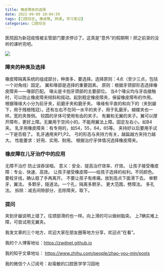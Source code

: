 ```yaml
---
title: 橡皮障夹的选择
date: 2022-09-09 10:04:59
tags: [口腔综合, 橡皮障, 网课, 学习笔记]
categories: 口腔综合
---
```

医院因为新冠疫情被主管部门要求停诊了。这真是“意外”的假期啊！把之前录的没听的课听完吧。

![](https://zymblog-1258069789.cos.ap-chengdu.myqcloud.com/blog0309-dam/01.jpg)

### 障夹的种类及选择
橡皮障隔离系统的组成部分，种类多，要选择。选择原则：4点（至少三点，包括一个对角线）固定。
翼和喙部是选择的重要因素。
原则：根据牙颈部形态选择橡皮障夹——喙部匹配。
喙尖是卡抱牙颈部的主要部位。
当4个喙尖均与牙齿接触时，可以防止橡皮障夹倾斜和摇动。起到稳定橡皮障夹，保留橡皮障布的作用。
根据喙缘大小分为前牙夹，前磨牙夹和磨牙夹。
喙缘有平直的和向下的（夹到龈下，用于残根残冠）。还有左右不在同一水平的夹子，用于乳磨牙。蝴蝶夹也一样。宽的夹唇侧。
较圆的牙体可使用有齿的夹子。
有翼和无翼的夹子。翼可以撑开障布，更好上障。无翼用于空间小的。不能用翼法上障。固定左右小。如B4夹。
乳牙用橡皮障夹：有专用的，如54，55，64，65等。
夹持好以后要用手试一下是否稳了。
乳牙通用夹P1,P2。
弓的形态与夹持力有关，越扁越方夹持力越大。
性能要求：好用、实用、耐用。
根据治疗牙体情况选择橡皮障夹。

### 橡皮障在儿牙治疗中的应用
无障不治疗
防止误吞误咽。
意义：安全、提高治疗效率、疗效。
让孩子接受橡皮障：专业、快速、高效。
让孩子接受橡皮障——给孩子选择的权利。不同颜色。
要栓牙线，确认稳了手再离开。
不要让孩子有疼痛。放到高点下面滑下去。
单颗牙，翼法。
多颗牙，隧道法。一个孔，隔离多颗牙。
更大范围，劈障法。
多孔法。
拆除：减去间隙部分，去除障夹，取下。

### 提问
夹到牙龈说明上错了。往颈部滑的也一样。向上滑的可以做树脂突。
上7确实难上障，可尝试用无翼夹。



我发文章的三个地方，欢迎大家在朋友圈等地方分享，欢迎点“在看”。

我的个人博客地址：https://zwdnet.github.io

我的知乎文章地址： https://www.zhihu.com/people/zhao-you-min/posts

我的微信个人订阅号：赵瑜敏的口腔医学学习园地